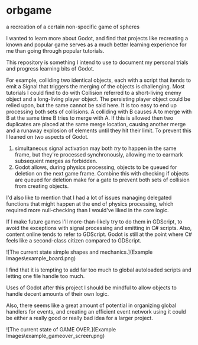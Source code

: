 # orbgame
a recreation of a certain non-specific game of spheres

I wanted to learn more about Godot, and find that projects like recreating a known and popular game serves as a much better learning experience for me than going through popular tutorials.

This repository is something I intend to use to document my personal trials and progress learning bits of Godot.

For example, colliding two identical objects, each with a script that itends to emit a Signal that triggers the merging of the objects is challenging. Most tutorials I could find to do with Collision referred to a short-living enemy object and a long-living player object. The persisting player object could be relied upon, but the same cannot be said here.
It is too easy to end up processing both sets of collisions. A colliding with B causes A to merge with B at the same time B tries to merge with A. If this is allowed then two duplicates are placed at the same merge location, causing another merge and a runaway explosion of elements until they hit their limit.
To prevent this I leaned on two aspects of Godot.
1. simultaneous signal activation may both _try_ to happen in the same frame, but they're processed synchronously, allowing me to earmark subsequent merges as forbidden.
2. Godot allows, during physics processing, objects to be queued for deletion on the next game frame. Combine this with checking if objects are queued for deletion make for a gate to prevent both sets of collision from creating objects.

I'd also like to mention that I had a lot of issues managing delegated functions that might happen at the end of physics processing, which required more null-checking than I would've liked in the core logic.

If I make future games I'll more-than-likely try to do them in GDScript, to avoid the exceptions with signal processing and emitting in C# scripts. Also, content online tends to refer to GDScript. Godot is still at the point where C# feels like a second-class citizen compared to GDScript.

![The current state simple shapes and mechanics.](Example Images\example_board.png)

I find that it is tempting to add far too much to global autoloaded scripts and letting one file handle too much.

Uses of Godot after this project I should be mindful to allow objects to handle decent amounts of their own logic.

Also, there seems like a great amount of potential in organizing global handlers for events, and creating an efficient event network using it could be either a really good or really bad idea for a larger project.

![The current state of GAME OVER.](Example Images\example_gameover_screen.png)

